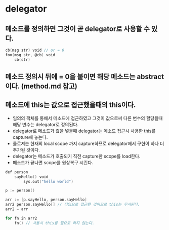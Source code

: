 # delegator

## 메소드를 정의하면 그것이 곧 delegator로 사용할 수 있다.

```go
cb(msg str) void // or = 0
foo(msg str, @cb) void
    cb(str)
```

## 메소드 정의시 뒤에 = 0을 붙이면 해당 메소드는 abstract 이다. (method.md 참고)

## 메소드에 this는 값으로 접근했을때의 this이다.

* 임의의 객체를 통해서 메소드에 접근하였고 그것이 값으로써 다른 변수의 할당될때 해당 변수는 delegator로 정의된다.
* delegator로 메소드가 값을 넣을때 delegator는 메소드 접근시 사용한 this를 capture해 놓는다.
* 클로져는 현재의 local scope 까지 capture하므로 delegator에서 구현이 하나 더 추가된 것이다.
* delegator는 메소드가 호출되기 직전 capture한 scope를 load한다.
* 메소드가 끝나면 scope를 원상복구 시킨다.

```go
def person
    sayHello() void
        sys.out("hello world")

p := person()

arr := [p.sayHello, person.sayHello]
arr2 person.sayHello[] // 타입으로 접근한 것이므로 this는 무시된다.
arr2 = arr

for fn in arr2
    fn() // 사용시 this를 필요로 하지 않는다.
```
